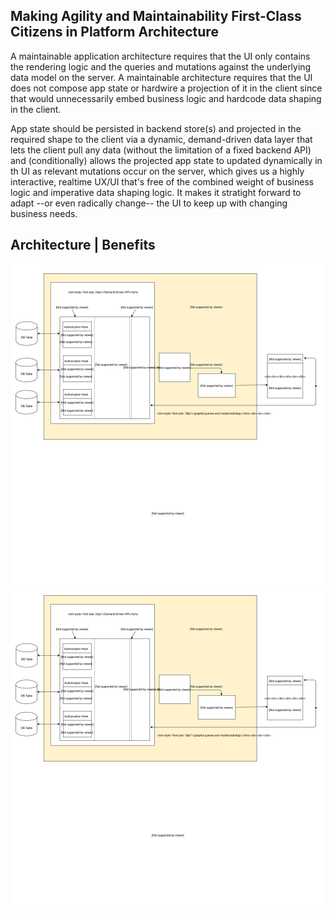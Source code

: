 
## Making Agility and Maintainability First-Class Citizens in Platform Architecture

A maintainable application architecture requires that the UI only contains the rendering logic and the queries and mutations against the underlying data model on the server. A maintainable architecture requires that the UI does not compose app state or hardwire a projection of it in the client since that would unnecessarily embed business logic and hardcode data shaping in the client. 

App state should be persisted in backend store(s) and projected in the required shape to the client via a dynamic, demand-driven data layer that lets the client pull any data (without the limitation of a fixed backend API) and (conditionally) allows the projected app state to updated dynamically in th UI as relevant mutations occur on the server, which gives us a highly interactive, realtime UX/UI that's free of the combined weight of business logic and imperative data shaping logic. It makes it stratight forward to adapt --or even radically change-- the UI to keep up with changing business needs.

## Architecture | Benefits

![architecture](./diagram.svg)
<img src="./diagram.svg">

